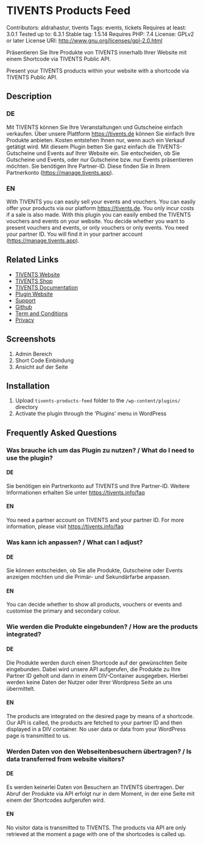 # TIVENTS Products Feed 
Contributors: aldrahastur, tivents
Tags: events, tickets
Requires at least: 3.0.1
Tested up to: 6.3.1
Stable tag: 1.5.14
Requires PHP: 7.4
License: GPLv2 or later
License URI: http://www.gnu.org/licenses/gpl-2.0.html

Präsentieren Sie Ihre Produkte von TIVENTS innerhalb Ihrer Website mit einem Shortcode via TIVENTS Public API.

Present your TIVENTS products within your website with a shortcode via TIVENTS Public API.

## Description

### DE
Mit TIVENTS können Sie Ihre Veranstaltungen und Gutscheine einfach verkaufen. Über unsere Plattform https://tivents.de können Sie einfach Ihre Produkte anbieten. Kosten entstehen Ihnen nur, wenn auch ein Verkauf getätigt wird. Mit diesem Plugin betten Sie ganz einfach die TIVENTS-Gutscheine und Events auf Ihrer Website ein. Sie entscheiden, ob Sie Gutscheine und Events, oder nur Gutscheine bzw. nur Events präsentieren möchten.
Sie benötigen Ihre Partner-ID. Diese finden Sie in Ihrem Partnerkonto (https://manage.tivents.app).

### EN
With TIVENTS you can easily sell your events and vouchers. You can easily offer your products via our platform https://tivents.de. You only incur costs if a sale is also made. With this plugin you can easily embed the TIVENTS vouchers and events on your website. You decide whether you want to present vouchers and events, or only vouchers or only events.
You need your partner ID. You will find it in your partner account (https://manage.tivents.app).

## Related Links

* [TIVENTS Website](https://tivents.info/)
* [TIVENTS Shop](https://tivents.de/)
* [TIVENTS Documentation](https://docs.tivents.info/)
* [Plugin Website](https://docs.tivents.info/books/wordpress-plugin)
* [Support](https://wordpress.org/support/plugin/tivents-products-feed/)
* [Github](https://github.com/tivents/tivents-products-feed/)
* [Term and Conditions](https://docs.tivents.info/books/rechtliches/page/anbieter)
* [Privacy](https://docs.tivents.info/books/wordpress-plugin/page/datenschutz)

## Screenshots

1. Admin Bereich
2. Short Code Einbindung
3. Ansicht auf der Seite


## Installation

1. Upload `tivents-products-feed` folder to the `/wp-content/plugins/` directory
2. Activate the plugin through the 'Plugins' menu in WordPress

## Frequently Asked Questions

### Was brauche ich um das Plugin zu nutzen? / What do I need to use the plugin?

#### DE
Sie benötigen ein Partnerkonto auf TIVENTS und Ihre Partner-ID. Weitere Informationen erhalten Sie unter https://tivents.info/faq

#### EN
You need a partner account on TIVENTS and your partner ID. For more information, please visit https://tivents.info/faq

### Was kann ich anpassen? / What can I adjust? 

#### DE
Sie können entscheiden, ob Sie alle Produkte, Gutscheine oder Events anzeigen möchten und die Primär- und Sekundärfarbe anpassen.

#### EN
You can decide whether to show all products, vouchers or events and customise the primary and secondary colour.

### Wie werden die Produkte eingebunden? / How are the products integrated?

#### DE
Die Produkte werden durch einen Shortcode auf der gewünschten Seite eingebunden. Dabei wird unsere API aufgerufen, die Produkte zu Ihre Partner ID geholt und dann in einem DIV-Container ausgegeben. Hierbei werden keine Daten der Nutzer oder Ihrer Wordpress Seite an uns übermittelt.

#### EN
The products are integrated on the desired page by means of a shortcode. Our API is called, the products are fetched to your partner ID and then displayed in a DIV container. No user data or data from your WordPress page is transmitted to us.


### Werden Daten von den Webseitenbesuchern übertragen? / Is data transferred from website visitors?

#### DE
Es werden keinerlei Daten von Besuchern an TIVENTS übertragen. Der Abruf der Produkte via API erfolgt nur in dem Moment, in der eine Seite mit einem der Shortcodes aufgerufen wird.

#### EN
No visitor data is transmitted to TIVENTS. The products via API are only retrieved at the moment a page with one of the shortcodes is called up.